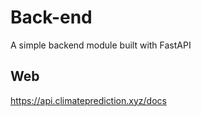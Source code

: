# Back-end

A simple backend module built with FastAPI

## Web
https://api.climateprediction.xyz/docs
